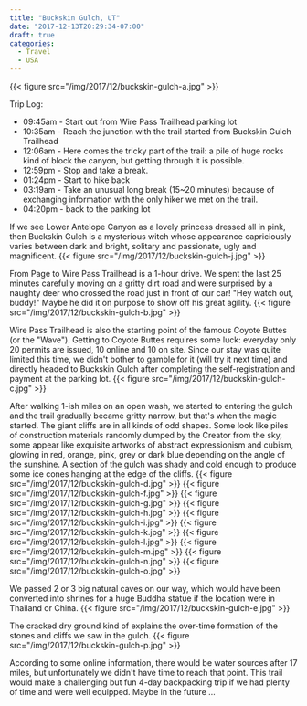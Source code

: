 ```yaml
---
title: "Buckskin Gulch, UT"
date: "2017-12-13T20:29:34-07:00"
draft: true
categories:
  - Travel
  - USA
---
```


{{< figure src="/img/2017/12/buckskin-gulch-a.jpg" >}}

Trip Log:

* 09:45am - Start out from Wire Pass Trailhead parking lot
* 10:35am - Reach the junction with the trail started from Buckskin Gulch Trailhead
* 12:06am - Here comes the tricky part of the trail: a pile of huge rocks kind of block the canyon, but getting through it is possible.
* 12:59pm - Stop and take a break.
* 01:24pm - Start to hike back
* 03:19am - Take an unusual long break (15~20 minutes) because of exchanging information with the only hiker we met on the trail.
* 04:20pm - back to the parking lot

<!--more-->

If we see Lower Antelope Canyon as a lovely princess dressed all in pink, then Buckskin Gulch is a mysterious witch whose appearance capriciously varies between dark and bright, solitary and passionate, ugly and magnificent.
{{< figure src="/img/2017/12/buckskin-gulch-j.jpg" >}}

From Page to Wire Pass Trailhead is a 1-hour drive. We spent the last 25 minutes carefully moving on a gritty dirt road and were surprised by a naughty deer who crossed the road just in front of our car! "Hey watch out, buddy!" Maybe he did it on purpose to show off his great agility.
{{< figure src="/img/2017/12/buckskin-gulch-b.jpg" >}}

Wire Pass Trailhead is also the starting point of the famous Coyote Buttes (or the "Wave"). Getting to Coyote Buttes requires some luck: everyday only 20 permits are issued, 10 online and 10 on site. Since our stay was quite limited this time, we didn't bother to gamble for it (will try it next time) and directly headed to Buckskin Gulch after completing the self-registration and payment at the parking lot.
{{< figure src="/img/2017/12/buckskin-gulch-c.jpg" >}}

After walking 1-ish miles on an open wash, we started to entering the gulch and the trail gradually became gritty narrow, but that's when the magic started. The giant cliffs are in all kinds of odd shapes. Some look like piles of construction materials randomly dumped by the Creator from the sky, some appear like exquisite artworks of abstract expressionism and cubism, glowing in red, orange, pink, grey or dark blue depending on the angle of the sunshine. A section of the gulch was shady and cold enough to produce some ice cones hanging at the edge of the cliffs.
{{< figure src="/img/2017/12/buckskin-gulch-d.jpg" >}}
{{< figure src="/img/2017/12/buckskin-gulch-f.jpg" >}}
{{< figure src="/img/2017/12/buckskin-gulch-g.jpg" >}}
{{< figure src="/img/2017/12/buckskin-gulch-h.jpg" >}}
{{< figure src="/img/2017/12/buckskin-gulch-i.jpg" >}}
{{< figure src="/img/2017/12/buckskin-gulch-k.jpg" >}}
{{< figure src="/img/2017/12/buckskin-gulch-l.jpg" >}}
{{< figure src="/img/2017/12/buckskin-gulch-m.jpg" >}}
{{< figure src="/img/2017/12/buckskin-gulch-n.jpg" >}}
{{< figure src="/img/2017/12/buckskin-gulch-o.jpg" >}}

We passed 2 or 3 big natural caves on our way, which would have been converted into shrines for a huge Buddha statue if the location were in Thailand or China.
{{< figure src="/img/2017/12/buckskin-gulch-e.jpg" >}}

The cracked dry ground kind of explains the over-time formation of the stones and cliffs we saw in the gulch.
{{< figure src="/img/2017/12/buckskin-gulch-p.jpg" >}}

According to some online information, there would be water sources after 17 miles, but unfortunately we didn't have time to reach that point. This trail would make a challenging but fun 4-day backpacking trip if we had plenty of time and were well equipped. Maybe in the future ...
